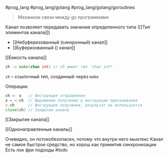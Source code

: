 #prog_lang #prog_lang/golang #prog_lang/golang/goroutines 

> Механизм связи между go программами

Канал позволяет передавать значения определенного типа ([[Тип элементов канала]])

- [[Небуферизованный (синхронный) канал]]
- [[Буферизованный () канал]]

[[Емкость канала]]

```go
ch := make(chan int) // ch имеет тип 'chan int*
```
`ch` – ссылочный тип, созданный через `make`

Операции:
```go
ch <- х   // Инструкция отправления
х = <-ch  // Выражение получения в инструкции присваивания
<-ch      // Инструкция получения, результат не используется
close(ch) // Закрытие канала
```
[[Закрытие канала]]

[[Однонаправленные каналы]]


Очевидно, он потокобезопасен, потому что внутри него мьютекс
Канал не самое быстрое средство, но хорош как примитив синхронизации
Есть лок фри подходы #todo 